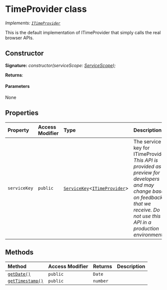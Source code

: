 # TimeProvider class

_Implements: [`ITimeProvider`](../../sp-core-library.api/interface/itimeprovider.md)_





This is the default implementation of ITimeProvider that simply calls the real browser APIs.


## Constructor


**Signature:** _constructor(serviceScope: [ServiceScope](../../sp-core-library.api/class/servicescope.md));_

**Returns**: 



#### Parameters
None


## Properties

| Property	   | Access Modifier | Type	| Description|
|:-------------|:----|:-------|:-----------|
|`serviceKey`     | `public` | [`ServiceKey`](../../sp-core-library.api/class/servicekey.md)<[`ITimeProvider`](../../sp-core-library.api/interface/itimeprovider.md)> | The service key for ITimeProvider.<br/> _This API is provided as a preview for developers and may change based on feedback that we receive.  Do not use this API in a production environment._ |




## Methods

| Method	   | Access Modifier | Returns	| Description|
|:-------------|:----|:-------|:-----------|
|[`getDate()`](getdate-timeprovider.md)     | `public` | `Date` |  |
|[`getTimestamp()`](gettimestamp-timeprovider.md)     | `public` | `number` |  |





